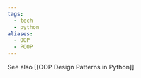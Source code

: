 ```yaml
---
tags:
  - tech
  - python
aliases:
  - OOP
  - POOP
---
```

See also [[OOP Design Patterns in Python]]